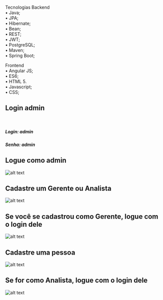 
Tecnologias Backend<br>
•	Java;<br>
•	JPA;<br>
•	Hibernate;<br>
•	Bean;<br>
•	REST;<br>
•	JWT;<br>
•	PostgreSQL;<br>
•	Maven;<br>
•	Spring Boot;<br>

Frontend<br>
•	Angular JS;<br>
•	ES6;<br>
•	HTML 5.<br>
•	Javascript;<br>
•	CSS;<br>

<h2> Login admin </h2><br>
<h5>Login: admin</h5> 
<h5>Senha: admin</h5>

<h2> Logue como admin </h2>

![alt text](https://github.com/acebeR/desafioMirante/blob/master/img/login_admin.jpg?raw=true)

<h2> Cadastre um Gerente ou Analista </h2>

![alt text](https://github.com/acebeR/desafioMirante/blob/master/img/cadastra_operador.jpg?raw=true)

<h2> Se você se cadastrou como Gerente, logue com o login dele </h2>

![alt text](https://github.com/acebeR/desafioMirante/blob/master/img/logar_gerente.jpg?raw=true)

<h2> Cadastre uma pessoa </h2>

![alt text](https://github.com/acebeR/desafioMirante/blob/master/img/visao_gerente.jpg?raw=true)

<h2> Se for como Analista, logue com o login dele </h2>

![alt text](https://github.com/acebeR/desafioMirante/blob/master/img/visao%20analista.jpg?raw=true)

